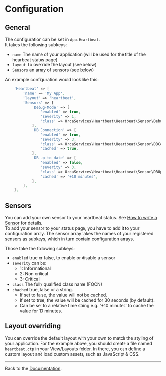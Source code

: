 Configuration
=============

General
-------

The configuration can be set in `App.Heartbeat`.  
It takes the following subkeys:
- `name` The name of your application (will be used for the title of the hearbeat status page)
- `layout` To override the layout (see below)
- `Sensors` an array of sensors (see below)

An example configuration would look like this:
```php
    'Heartbeat' => [
        'name' => 'My App',
        'layout' => 'heartbeat',
        'Sensors' => [
            'Debug-Mode' => [
                'enabled' => true,
                'severity' => 1,
                'class' => OrcaServices\Heartbeat\Heartbeat\Sensor\DebugMode::class,
            ],
            'DB Connection' => [
                'enabled' => true,
                'severity' => 3,
                'class' => OrcaServices\Heartbeat\Heartbeat\Sensor\DBConnection::class,
                'cached' => true,
            ],
            'DB up to date' => [
                'enabled' => false,
                'severity' => 3,
                'class' => OrcaServices\Heartbeat\Heartbeat\Sensor\DBUpToDate::class,
                'cached' => '+10 minutes',
            ],
        ],
    ],
```


Sensors
-------

You can add your own sensor to your heartbeat status. See [How to write a Sensor](Sensors.md) for details.  
To add your sensor to your status page, you have to add it to your configuration array.
The sensor array takes the names of your registered sensors as subkeys, which in turn contain configuration arrays.

Those take the following subkeys:
- `enabled` true or false, to enable or disable a sensor
- `severity` can be:
	- 1: Informational
	- 2: Non critical
	- 3: Critical
- `class` The fully qualified class name (FQCN)
- `chached` true, false or a string.
	 - If set to false, the value will not be cached.
	 - If set to true, the value will be cached for 30 seconds (by default).
	 - Can be set to a relative time string e.g. '+10 minutes' to cache the value for 10 minutes.

Layout overriding
-----------------

You can override the default layout with your own to match the styling of your application.
For the example above, you should create a file named `heartbeat.ctp` in your View/Layouts folder.
In there, you can define a custom layout and load custom assets, such as JavaScript & CSS.

---

Back to the [Documentation](Home.md).
